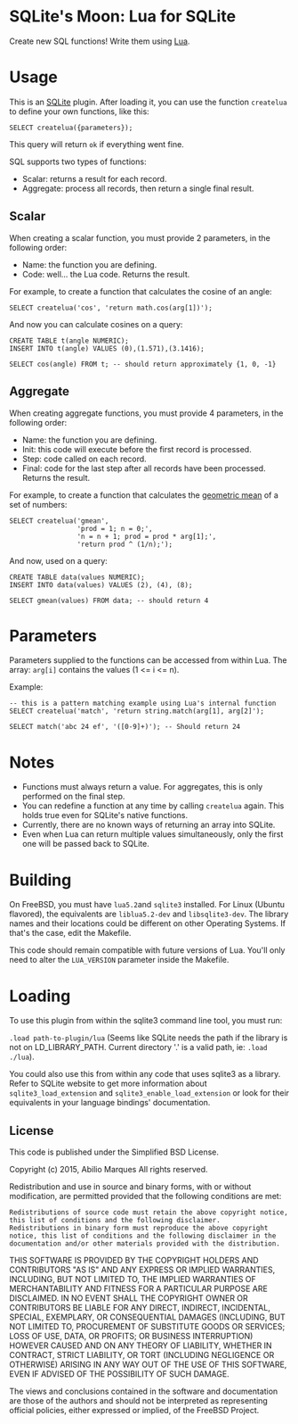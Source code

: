 # SQLite's Moon: Lua for SQLite

Create new SQL functions! Write them using [Lua](http://www.lua.org/).


# Usage

This is an [SQLite](http://sqlite.org/) plugin. After loading it, you can use the function ```createlua``` to define your own functions, like this:

```
SELECT createlua({parameters});
```

This query will return ```ok``` if everything went fine.

SQL supports two types of functions:
  * Scalar: returns a result for each record.
  * Aggregate: process all records, then return a single final result.


## Scalar

When creating a scalar function, you must provide 2 parameters, in the following order:
  * Name: the function you are defining.
  * Code: well... the Lua code. Returns the result.

For example, to create a function that calculates the cosine of an angle:
```
SELECT createlua('cos', 'return math.cos(arg[1])');
```

And now you can calculate cosines on a query:
```
CREATE TABLE t(angle NUMERIC);
INSERT INTO t(angle) VALUES (0),(1.571),(3.1416);

SELECT cos(angle) FROM t; -- should return approximately {1, 0, -1}
```


## Aggregate

When creating aggregate functions, you must provide 4 parameters, in the following order:
  * Name:  the function you are defining.
  * Init:  this code will execute before the first record is processed.
  * Step:  code called on each record.
  * Final: code for the last step after all records have been processed. Returns the result.

For example, to create a function that calculates the [geometric mean](https://en.wikipedia.org/wiki/Geometric_mean) of a set of numbers:

```
SELECT createlua('gmean',
                 'prod = 1; n = 0;',
                 'n = n + 1; prod = prod * arg[1];',
                 'return prod ^ (1/n);');
```

And now, used on a query:

```
CREATE TABLE data(values NUMERIC);
INSERT INTO data(values) VALUES (2), (4), (8);

SELECT gmean(values) FROM data; -- should return 4
```


# Parameters

Parameters supplied to the functions can be accessed from within Lua. The array: ```arg[i]``` contains the values (1 <= i <= n). 

Example:
```
-- this is a pattern matching example using Lua's internal function
SELECT createlua('match', 'return string.match(arg[1], arg[2]');

SELECT match('abc 24 ef', '([0-9]+)'); -- Should return 24
```


# Notes

* Functions must always return a value. For aggregates, this is only performed on the final step.
* You can redefine a function at any time by calling ```createlua``` again. This holds true even for SQLite's native functions.
* Currently, there are no known ways of returning an array into SQLite.
* Even when Lua can return multiple values simultaneously, only the first one will be passed back to SQLite.


# Building

On FreeBSD, you must have ```lua5.2```and ```sqlite3``` installed. For Linux (Ubuntu flavored), the equivalents are ```liblua5.2-dev``` and ```libsqlite3-dev```. The library names and their locations could be different on other Operating Systems. If that's the case, edit the Makefile.

This code should remain compatible with future versions of Lua. You'll only need to alter the ```LUA_VERSION``` parameter inside the Makefile.


# Loading

To use this plugin from within the sqlite3 command line tool, you must run:

```.load path-to-plugin/lua``` (Seems like SQLite needs the path if the library is not on LD_LIBRARY_PATH. Current directory '.' is a valid path, ie: ```.load ./lua```).

You could also use this from within any code that uses sqlite3 as a library. Refer to SQLite website to get more information about ```sqlite3_load_extension``` and ```sqlite3_enable_load_extension``` or look for their equivalents in your language bindings' documentation.


## License

This code is published under the Simplified BSD License.

Copyright (c) 2015, Abilio Marques All rights reserved.

Redistribution and use in source and binary forms, with or without modification, are permitted provided that the following conditions are met:

    Redistributions of source code must retain the above copyright notice, this list of conditions and the following disclaimer.
    Redistributions in binary form must reproduce the above copyright notice, this list of conditions and the following disclaimer in the documentation and/or other materials provided with the distribution.

THIS SOFTWARE IS PROVIDED BY THE COPYRIGHT HOLDERS AND CONTRIBUTORS "AS IS" AND ANY EXPRESS OR IMPLIED WARRANTIES, INCLUDING, BUT NOT LIMITED TO, THE IMPLIED WARRANTIES OF MERCHANTABILITY AND FITNESS FOR A PARTICULAR PURPOSE ARE DISCLAIMED. IN NO EVENT SHALL THE COPYRIGHT OWNER OR CONTRIBUTORS BE LIABLE FOR ANY DIRECT, INDIRECT, INCIDENTAL, SPECIAL, EXEMPLARY, OR CONSEQUENTIAL DAMAGES (INCLUDING, BUT NOT LIMITED TO, PROCUREMENT OF SUBSTITUTE GOODS OR SERVICES; LOSS OF USE, DATA, OR PROFITS; OR BUSINESS INTERRUPTION) HOWEVER CAUSED AND ON ANY THEORY OF LIABILITY, WHETHER IN CONTRACT, STRICT LIABILITY, OR TORT (INCLUDING NEGLIGENCE OR OTHERWISE) ARISING IN ANY WAY OUT OF THE USE OF THIS SOFTWARE, EVEN IF ADVISED OF THE POSSIBILITY OF SUCH DAMAGE.

The views and conclusions contained in the software and documentation are those of the authors and should not be interpreted as representing official policies, either expressed or implied, of the FreeBSD Project.
